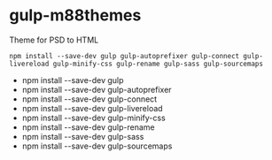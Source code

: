 # gulp-m88themes
Theme for PSD to HTML 

`npm install --save-dev gulp gulp-autoprefixer gulp-connect gulp-livereload gulp-minify-css gulp-rename gulp-sass gulp-sourcemaps`

* npm install --save-dev gulp
* npm install --save-dev gulp-autoprefixer
* npm install --save-dev gulp-connect
* npm install --save-dev gulp-livereload
* npm install --save-dev gulp-minify-css
* npm install --save-dev gulp-rename
* npm install --save-dev gulp-sass
* npm install --save-dev gulp-sourcemaps